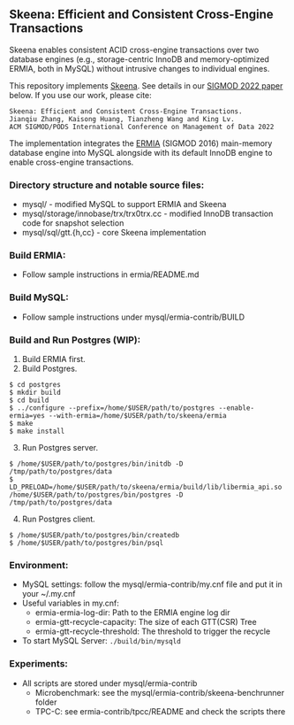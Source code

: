 ## Skeena: Efficient and Consistent Cross-Engine Transactions

Skeena enables consistent ACID cross-engine transactions over two database engines (e.g., storage-centric InnoDB and memory-optimized ERMIA, both in MySQL) without intrusive changes to individual engines.

This repository implements [Skeena](https://www.cs.sfu.ca/~tzwang/skeena.pdf). See details in our [SIGMOD 2022 paper](https://www.cs.sfu.ca/~tzwang/skeena.pdf) below. If you use our work, please cite:

```
Skeena: Efficient and Consistent Cross-Engine Transactions.
Jianqiu Zhang, Kaisong Huang, Tianzheng Wang and King Lv.
ACM SIGMOD/PODS International Conference on Management of Data 2022
```

The implementation integrates the [ERMIA](https://github.com/sfu-dis/ermia) (SIGMOD 2016) main-memory database engine into MySQL alongside with its default InnoDB engine to enable cross-engine transactions.

### Directory structure and notable source files:
* mysql/ - modified MySQL to support ERMIA and Skeena
* mysql/storage/innobase/trx/trx0trx.cc - modified InnoDB transaction code for snapshot selection
* mysql/sql/gtt.{h,cc} - core Skeena implementation

### Build ERMIA:
* Follow sample instructions in ermia/README.md

### Build MySQL:
* Follow sample instructions under mysql/ermia-contrib/BUILD

### Build and Run Postgres (WIP):
1. Build ERMIA first.
2. Build Postgres.
```
$ cd postgres
$ mkdir build
$ cd build
$ ../configure --prefix=/home/$USER/path/to/postgres --enable-ermia=yes --with-ermia=/home/$USER/path/to/skeena/ermia
$ make
$ make install
```
3. Run Postgres server.
```
$ /home/$USER/path/to/postgres/bin/initdb -D /tmp/path/to/postgres/data
$ LD_PRELOAD=/home/$USER/path/to/skeena/ermia/build/lib/libermia_api.so /home/$USER/path/to/postgres/bin/postgres -D /tmp/path/to/postgres/data
```
4. Run Postgres client.
```
$ /home/$USER/path/to/postgres/bin/createdb
$ /home/$USER/path/to/postgres/bin/psql
```

### Environment:
* MySQL settings: follow the mysql/ermia-contrib/my.cnf file and put it in your ~/.my.cnf
* Useful variables in my.cnf:
  - ermia-ermia-log-dir: Path to the ERMIA engine log dir
  - ermia-gtt-recycle-capacity: The size of each GTT(CSR) Tree
  - ermia-gtt-recycle-threshold: The threshold to trigger the recycle
* To start MySQL Server: `./build/bin/mysqld`

### Experiments:
* All scripts are stored under mysql/ermia-contrib
  - Microbenchmark: see the mysql/ermia-contrib/skeena-benchrunner folder
  - TPC-C: see ermia-contrib/tpcc/README and check the scripts there
